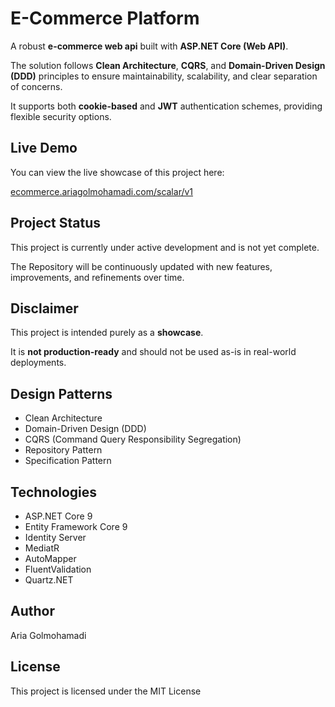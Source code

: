# E-Commerce Platform

A robust **e-commerce web api** built with **ASP.NET Core (Web API)**.

The solution follows **Clean Architecture**, **CQRS**, and **Domain-Driven Design (DDD)** principles to ensure maintainability, scalability, and clear separation of concerns.

It supports both **cookie-based** and **JWT** authentication schemes, providing flexible security options.


## Live Demo

You can view the live showcase of this project here:

[ecommerce.ariagolmohamadi.com/scalar/v1](https://ecommerce.ariagolmohamadi.com/scalar/v1)


## Project Status

This project is currently under active development and is not yet complete.

The Repository will be continuously updated with new features, improvements, and refinements over time.


## Disclaimer

This project is intended purely as a **showcase**.

It is **not production-ready** and should not be used as-is in real-world deployments.


## Design Patterns

- Clean Architecture
- Domain-Driven Design (DDD)
- CQRS (Command Query Responsibility Segregation)
- Repository Pattern
- Specification Pattern


## Technologies

- ASP.NET Core 9
- Entity Framework Core 9
- Identity Server
- MediatR
- AutoMapper
- FluentValidation
- Quartz.NET


## Author

Aria Golmohamadi


## License

This project is licensed under the MIT License
